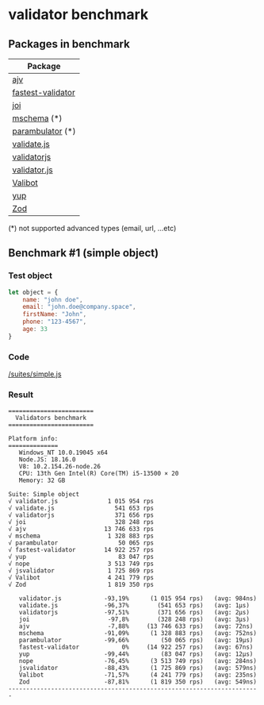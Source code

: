 # validator benchmark

## Packages in benchmark

| Package |
| ------- |
| [ajv](https://github.com/epoberezkin/ajv) |
| [fastest-validator](https://github.com/icebob/fastest-validator) |
| [joi](https://github.com/hapijs/joi) |
| [mschema](https://github.com/mschema/mschema) (*) |
| [parambulator](https://github.com/rjrodger/parambulator) (*) |
| [validate.js](https://github.com/ansman/validate.js) |
| [validatorjs](https://github.com/skaterdav85/validatorjs) |
| [validator.js](https://github.com/guillaumepotier/validator.js) |
| [Valibot](https://github.com/fabian-hiller/valibot) |
| [yup](https://github.com/jquense/yup) |
| [Zod](https://github.com/colinhacks/zod) |

 (*) not supported advanced types (email, url, ...etc)

## Benchmark #1 (simple object)

### Test object
```js
let object = {
    name: "john doe",
    email: "john.doe@company.space",
    firstName: "John",
    phone: "123-4567",
    age: 33
}
```

### Code
[/suites/simple.js](https://github.com/icebob/validator-benchmark/blob/master/suites/simple.js)

### Result

```
========================
  Validators benchmark
========================

Platform info:
==============
   Windows_NT 10.0.19045 x64
   Node.JS: 18.16.0
   V8: 10.2.154.26-node.26
   CPU: 13th Gen Intel(R) Core(TM) i5-13500 × 20
   Memory: 32 GB

Suite: Simple object
√ validator.js              1 015 954 rps
√ validate.js                 541 653 rps
√ validatorjs                 371 656 rps
√ joi                         328 248 rps
√ ajv                      13 746 633 rps
√ mschema                   1 328 883 rps
√ parambulator                 50 065 rps
√ fastest-validator        14 922 257 rps
√ yup                          83 047 rps
√ nope                      3 513 749 rps
√ jsvalidator               1 725 869 rps
√ Valibot                   4 241 779 rps
√ Zod                       1 819 350 rps

   validator.js            -93,19%      (1 015 954 rps)   (avg: 984ns)
   validate.js             -96,37%        (541 653 rps)   (avg: 1μs)
   validatorjs             -97,51%        (371 656 rps)   (avg: 2μs)
   joi                      -97,8%        (328 248 rps)   (avg: 3μs)
   ajv                      -7,88%     (13 746 633 rps)   (avg: 72ns)
   mschema                 -91,09%      (1 328 883 rps)   (avg: 752ns)
   parambulator            -99,66%         (50 065 rps)   (avg: 19μs)
   fastest-validator            0%     (14 922 257 rps)   (avg: 67ns)
   yup                     -99,44%         (83 047 rps)   (avg: 12μs)
   nope                    -76,45%      (3 513 749 rps)   (avg: 284ns)
   jsvalidator             -88,43%      (1 725 869 rps)   (avg: 579ns)
   Valibot                 -71,57%      (4 241 779 rps)   (avg: 235ns)
   Zod                     -87,81%      (1 819 350 rps)   (avg: 549ns)
-----------------------------------------------------------------------

```
